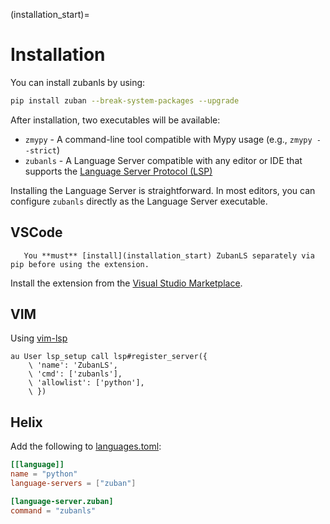 (installation_start)=
# Installation

You can install zubanls by using:

```bash
pip install zuban --break-system-packages --upgrade
```

After installation, two executables will be available:

- `zmypy` - A command-line tool compatible with Mypy usage (e.g., `zmypy --strict`)
- `zubanls` - A Language Server compatible with any editor or IDE that supports the [Language Server Protocol (LSP)](https://microsoft.github.io/language-server-protocol/specifications/specification-current/)

Installing the Language Server is straightforward. In most editors, you can
configure `zubanls` directly as the Language Server executable.

## VSCode

```{note}
   You **must** [install](installation_start) ZubanLS separately via pip before using the extension.
```

Install the extension from the [Visual Studio Marketplace](https://marketplace.visualstudio.com/items?itemName=zuban.zubanls).



## VIM

Using [vim-lsp](https://github.com/prabirshrestha/vim-lsp)

```vim
au User lsp_setup call lsp#register_server({
    \ 'name': 'ZubanLS',
    \ 'cmd': ['zubanls'],
    \ 'allowlist': ['python'],
    \ })
```

## Helix

Add the following to [languages.toml](https://docs.helix-editor.com/languages.html#languagestoml-files):

```toml
[[language]]
name = "python"
language-servers = ["zuban"]

[language-server.zuban]
command = "zubanls"
```
